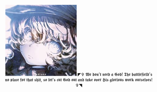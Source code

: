 
<p align="center"> <img src="https://github.com/Bloodwarden84/Bloodwarden84/blob/main/da945cf1b67cfa7aa098b44b3c808291.jpg"> 
  ◤✞ 𝖂𝖊 𝖉𝖔𝖓'𝖙 𝖓𝖊𝖊𝖉 𝖆 𝕲𝖔𝖉! 𝕿𝖍𝖊 𝖇𝖆𝖙𝖙𝖑𝖊𝖋𝖎𝖊𝖑𝖉'𝖘 𝖓𝖔 𝖕𝖑𝖆𝖈𝖊 𝖋𝖔𝖗 𝖙𝖍𝖆𝖙 𝖘𝖍𝖎𝖙, 𝖘𝖔 𝖑𝖊𝖙'𝖘 𝖈𝖚𝖙 𝕲𝖔𝖉 𝖔𝖚𝖙 𝖆𝖓𝖉 𝖙𝖆𝖐𝖊 𝖔𝖛𝖊𝖗 𝕳𝖎𝖘 𝖌𝖑𝖔𝖗𝖎𝖔𝖚𝖘 𝖜𝖔𝖗𝖐 𝖔𝖚𝖗𝖘𝖊𝖑𝖛𝖊𝖘! ✞◥
<!--
**Bloodwarden84/Bloodwarden84** is a ✨ _special_ ✨ repository because its `README.md` (this file) appears on your GitHub profile.

Here are some ideas to get you started:


-->
